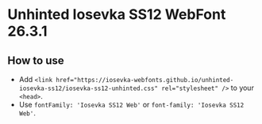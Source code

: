 # Unhinted Iosevka SS12 WebFont 26.3.1

## How to use

- Add `<link href="https://iosevka-webfonts.github.io/unhinted-iosevka-ss12/iosevka-ss12-unhinted.css" rel="stylesheet" />` to your `<head>`.
- Use `fontFamily: 'Iosevka SS12 Web'` or `font-family: 'Iosevka SS12 Web'`.
